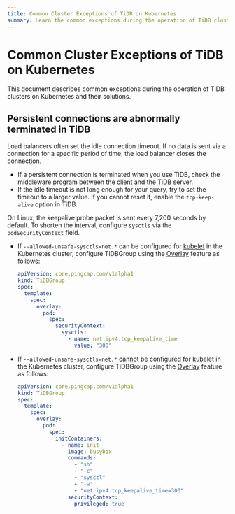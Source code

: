 ```yaml
---
title: Common Cluster Exceptions of TiDB on Kubernetes
summary: Learn the common exceptions during the operation of TiDB clusters on Kubernetes and their solutions.
---
```


# Common Cluster Exceptions of TiDB on Kubernetes

This document describes common exceptions during the operation of TiDB clusters on Kubernetes and their solutions.

## Persistent connections are abnormally terminated in TiDB

Load balancers often set the idle connection timeout. If no data is sent via a connection for a specific period of time, the load balancer closes the connection.

- If a persistent connection is terminated when you use TiDB, check the middleware program between the client and the TiDB server.
- If the idle timeout is not long enough for your query, try to set the timeout to a larger value. If you cannot reset it, enable the `tcp-keep-alive` option in TiDB.

On Linux, the keepalive probe packet is sent every 7,200 seconds by default. To shorten the interval, configure `sysctls` via the `podSecurityContext` field.

- If `--allowed-unsafe-sysctls=net.*` can be configured for [kubelet](https://kubernetes.io/docs/reference/command-line-tools-reference/kubelet/) in the Kubernetes cluster, configure TiDBGroup using the [Overlay](overlay.md) feature as follows:

    ```yaml
    apiVersion: core.pingcap.com/v1alpha1
    kind: TiDBGroup
    spec:
      template:
        spec:
          overlay:
            pod:
              spec:
                securityContext:
                  sysctls:
                    - name: net.ipv4.tcp_keepalive_time
                      value: "300"
    ```

- If `--allowed-unsafe-sysctls=net.*` cannot be configured for [kubelet](https://kubernetes.io/docs/reference/command-line-tools-reference/kubelet/) in the Kubernetes cluster, configure TiDBGroup using the [Overlay](overlay.md) feature as follows:

    ```yaml
    apiVersion: core.pingcap.com/v1alpha1
    kind: TiDBGroup
    spec:
      template:
        spec:
          overlay:
            pod:
              spec:
                initContainers:
                  - name: init
                    image: busybox
                    commands:
                      - "sh"
                      - "-c"
                      - "sysctl"
                      - "-w"
                      - "net.ipv4.tcp_keepalive_time=300"
                    securityContext:
                      privileged: true
    ```
